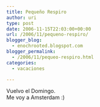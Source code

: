 ```yaml
---
title: Pequeño Respiro
author: uri
type: post
date: 2006-11-15T22:03:00+00:00
url: /2006/11/pequeno-respiro/
blogger_blog:
  - enochrooted.blogspot.com
blogger_permalink:
  - /2006/11/pequeo-respiro.html
categories:
  - vacaciones

---
```

Vuelvo el Domingo.  
Me voy a Amsterdam :) 
